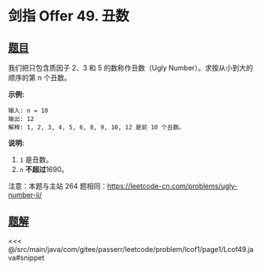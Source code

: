 # 剑指 Offer 49. 丑数

## [题目](https://leetcode.cn/problems/chou-shu-lcof/)
我们把只包含质因子 2、3 和 5 的数称作丑数（Ugly Number）。求按从小到大的顺序的第 n 个丑数。

**示例:**

    输入: n = 10
    输出: 12
    解释: 1, 2, 3, 4, 5, 6, 8, 9, 10, 12 是前 10 个丑数。

**说明:**

1. `1` 是丑数。
2. `n` **不超过**1690。

注意：本题与主站 264 题相同：<https://leetcode-cn.com/problems/ugly-number-ii/>


## [题解](https://github.com/PasseRR/JavaLeetCode/blob/master/src/main/java/com/gitee/passerr/leetcode/problem/lcof1/page1/Lcof49.java)

<<< @/src/main/java/com/gitee/passerr/leetcode/problem/lcof1/page1/Lcof49.java#snippet
